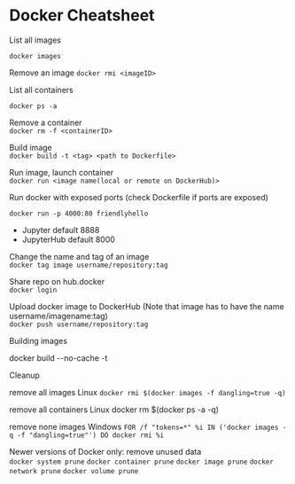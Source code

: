
# Docker Cheatsheet  

List all images    

`docker images`

Remove an image
`docker rmi <imageID>`

List all containers  

`docker ps -a`

Remove a container  
`docker rm -f <containerID>`




Build image  
`docker build -t <tag> <path to Dockerfile>`


Run image, launch container    
`docker run <image name(local or remote on DockerHub)>`

Run docker with exposed ports (check Dockerfile if ports are exposed)  

`docker run -p 4000:80 friendlyhello`

* Jupyter default 8888
* JupyterHub default 8000

Change the name and tag of an image  
`docker tag image username/repository:tag`

Share repo on hub.docker  
`docker login`

Upload docker image to DockerHub (Note that image has to have the name username/imagename:tag)  
`docker push username/repository:tag`  


Building images

docker build --no-cache -t <name> <folder with DockerFile>


Cleanup

remove all images Linux
`docker rmi $(docker images -f dangling=true -q)`

remove all containers Linux
docker rm $(docker ps -a -q)

remove none images Windows
``FOR /f "tokens=*" %i IN ('docker images -q -f "dangling=true"') DO docker rmi %i``

Newer versions of Docker only: remove unused data  
`docker system prune`
`docker container prune`
`docker image prune`
`docker network prune`
`docker volume prune`